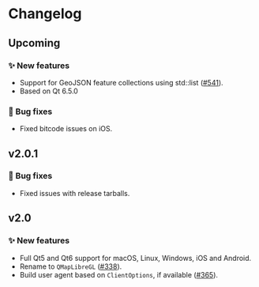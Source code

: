 # Changelog

## Upcoming

### ✨ New features

- Support for GeoJSON feature collections using std::list ([#541](https://github.com/maplibre/maplibre-native/pull/541)).
- Based on Qt 6.5.0

### 🐞 Bug fixes

- Fixed bitcode issues on iOS.

## v2.0.1

### 🐞 Bug fixes

- Fixed issues with release tarballs.

## v2.0

### ✨ New features

- Full Qt5 and Qt6 support for macOS, Linux, Windows, iOS and Android.
- Rename to `QMapLibreGL` ([#338](https://github.com/maplibre/maplibre-native/pull/338)).
- Build user agent based on `ClientOptions`, if available ([#365](https://github.com/maplibre/maplibre-native/pull/365)).
